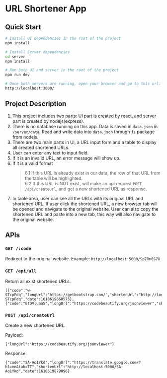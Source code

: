 # URL Shortener App

## Quick Start

```bash
# Install UI dependencies in the root of the project
npm install

# Install Server dependencies
cd server
npm install

# Run both UI and server in the root of the project
npm run dev

# Once both servers are running, open your browser and go to this url:
http://localhost:3000/
```

## Project Description
1. This project includes two parts: UI part is created by react, and server part is created by nodejs(express).
2. There is no database running on this app. Data is saved in ```data.json``` in ```/server/data```. Read and write data into ```data.json``` through ```fs``` package from nodejs.
3. There are two main parts in UI, a URL input form and a table to display all created shortened URLs.
4. User can enter any text to input field. 
5. If it is an invalid URL, an error message will show up. 
6. If it is a valid format
   >6.1 If this URL is already exist in our data, the row of that URL from the table will be highlighted.  
   >6.2 If this URL is NOT exist, will make an api request ```POST /api/createUrl```, and get a new shortened URL as response.
7. In table area, user can see all the URLs with its original URL and shortened URL. If user click the shortened URL, a new browser tab will be opened and navigate to the original website. User can also copy the shortened URL and paste into a new tab, this way will also navigate to the original website.

## APIs

### ```GET /:code```
Redirect to the original website. 
Example: ```http://localhost:5000/Sp7Rn6S7X```

### ```GET /api/all```
Return all exist shortened URLs.
```
[{"code":"w-STcpFdq","longUrl":"https://getbootstrap.com/","shortenUrl":"http://localhost:5000/w-STcpFdq","date":1618619668575},{"code":"EtOVluaa5","longUrl":"https://codebeautify.org/jsonviewer","shortenUrl":"http://localhost:5000/EtOVluaa5","date":1618619734963}]
```

### ```POST /api/createUrl```
Create a new shortened URL. 

Payload: 
```
{"longUrl":"https://codebeautify.org/jsonviewer"}
```

Response: 
```
{"code":"SA-Ao1Ykd","longUrl":"https://translate.google.com/?hl=en&tab=TT","shortenUrl":"http://localhost:5000/SA-Ao1Ykd","date":1618619879896}
```
